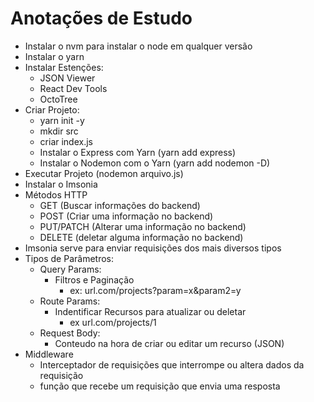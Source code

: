 # Anotações de Estudo

- Instalar o nvm para instalar o node em qualquer versão
- Instalar o yarn
- Instalar Estenções:
    - JSON Viewer
    - React Dev Tools
    - OctoTree
- Criar Projeto:
    - yarn init -y
    - mkdir src
    - criar index.js
    - Instalar o Express com Yarn (yarn add express)
    - Instalar o Nodemon com o Yarn (yarn add nodemon -D)
- Executar Projeto (nodemon arquivo.js)
- Instalar o Imsonia
- Métodos HTTP
    - GET (Buscar informações do backend)
    - POST (Criar uma informação no backend)
    - PUT/PATCH (Alterar uma informação no backend)
    - DELETE (deletar alguma informação no backend)
- Imsonia serve para enviar requisições dos mais diversos tipos
- Tipos de Parâmetros:
    - Query Params:
        - Filtros e Paginação
            - ex: url.com/projects?param=x&param2=y
    - Route Params:
        - Indentificar Recursos para atualizar ou deletar
            - ex url.com/projects/1
    - Request Body:
        - Conteudo na hora de criar ou editar um recurso (JSON)
- Middleware
    - Interceptador de requisições que interrompe ou altera dados da requisição
    - função que recebe um requisição que envia uma resposta